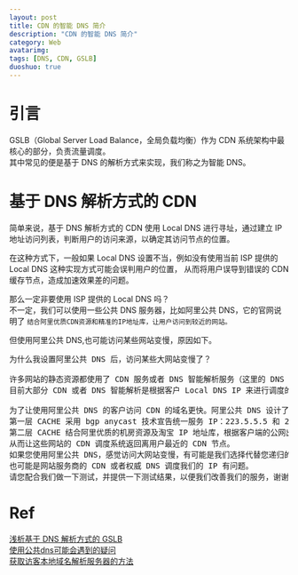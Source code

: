 ```yaml
---
layout: post
title: CDN 的智能 DNS 简介
description: "CDN 的智能 DNS 简介"
category: Web
avatarimg:
tags: [DNS, CDN, GSLB]
duoshuo: true
---
```


# 引言
GSLB（Global Server Load Balance，全局负载均衡）作为 CDN 系统架构中最核心的部分，负责流量调度。   
其中常见的便是基于 DNS 的解析方式来实现，我们称之为智能 DNS。  

# 基于 DNS 解析方式的 CDN

简单来说，基于 DNS 解析方式的 CDN 使用 Local DNS 进行寻址，通过建立 IP 地址访问列表，判断用户的访问来源，以确定其访问节点的位置。

在这种方式下，一般如果 Local DNS 设置不当，例如没有使用当前 ISP 提供的 Local DNS 这种实现方式可能会误判用户的位置，
从而将用户误导到错误的 CDN 缓存节点，造成加速效果差的问题。

那么一定非要使用 ISP 提供的 Local DNS 吗？  
不一定，我们可以使用一些公共 DNS 服务器，比如阿里公共 DNS，它的官网说明了
`结合阿里优质CDN资源和精准的IP地址库，让用户访问到较近的网站。`

但使用阿里公共 DNS,也可能访问某些网站变慢，原因如下。

<pre>
为什么我设置阿里公共 DNS 后，访问某些大网站变慢了？

许多网站的静态资源都使用了 CDN 服务或者 DNS 智能解析服务（这里的 DNS 是指域名的权威 DNS 服务器），
目前大部分 CDN 或者 DNS 智能解析是根据客户 Local DNS IP 来进行调度的。

为了让使用阿里公共 DNS 的客户访问 CDN 的域名更快。阿里公共 DNS 设计了两层 CACHE 架构，
第一层 CACHE 采用 bgp anycast 技术宣告统一服务 IP：223.5.5.5 和 223.6.6.6，接收并应答客户请求。
第二层 CACHE 结合阿里优质的机房资源及淘宝 IP 地址库，根据客户端的公网出口 IP，选择与客户本地网络最近的节点代替客户进行递归查询。
从而让这些网站的 CDN 调度系统返回离用户最近的 CDN 节点。
如果您使用阿里公共 DNS，感觉访问大网站变慢，有可能是我们选择代替您递归的二级 CACHE 节点不够准确，
也可能是网站服务商的 CDN 或者权威 DNS 调度我们的 IP 有问题。
请您配合我们做一下测试，并提供一下测试结果，以便我们改善我们的服务，谢谢！
</pre>


# Ref
[浅析基于 DNS 解析方式的 GSLB](http://www.cnblog.me/2015/09/30/cdn-gslb-dns/)  
[使用公共dns可能会遇到的疑问](http://www.alidns.com/faqs/#dns-faqs)  
[获取访客本地域名解析服务器的方法 ](https://www.google.com/patents/CN102035905B?cl=zh)  
